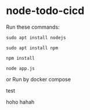# node-todo-cicd

Run these commands:


`sudo apt install nodejs`


`sudo apt install npm`


`npm install`

`node app.js`

or Run by docker compose

test

hoho hahah
